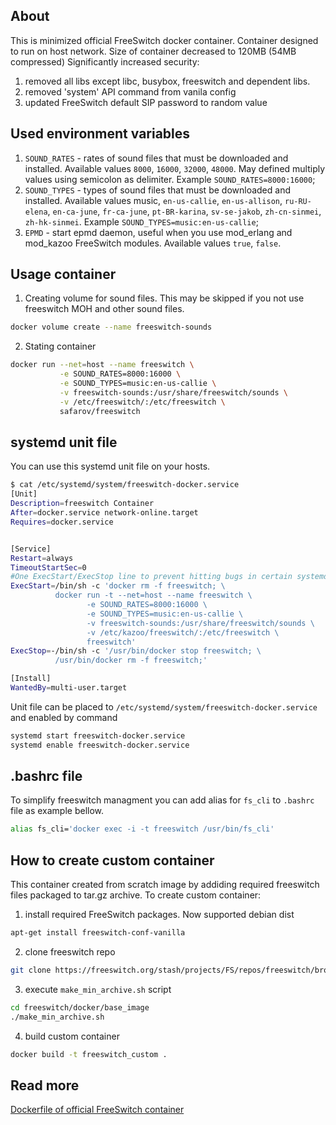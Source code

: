 About
-----

This is minimized official FreeSwitch docker container.
Container designed to run on host network.
Size of container decreased to 120MB (54MB compressed)
Significantly increased security:
1) removed all libs except libc, busybox, freeswitch and dependent libs.
2) removed 'system' API command from vanila config
3) updated FreeSwitch default SIP password to random value

Used environment variables
--------------------------

1) ```SOUND_RATES``` - rates of sound files that must be downloaded and installed. Available values ```8000```, ```16000```, ```32000```, ```48000```. May defined multiply values using semicolon as delimiter. Example ```SOUND_RATES=8000:16000```;
2) ```SOUND_TYPES``` - types of sound files that must be downloaded and installed. Available values music, ```en-us-callie```, ```en-us-allison```, ```ru-RU-elena```, ```en-ca-june```, ```fr-ca-june```, ```pt-BR-karina```, ```sv-se-jakob```, ```zh-cn-sinmei```, ```zh-hk-sinmei```. Example ```SOUND_TYPES=music:en-us-callie```;
3) ```EPMD``` - start epmd daemon, useful when you use mod_erlang and mod_kazoo FreeSwitch modules. Available values ```true```, ```false```.

Usage container
---------------

1) Creating volume for sound files. This may be skipped if you not use freeswitch MOH and other sound files.
```sh
docker volume create --name freeswitch-sounds 
```

2) Stating container
```sh
docker run --net=host --name freeswitch \
           -e SOUND_RATES=8000:16000 \
           -e SOUND_TYPES=music:en-us-callie \
           -v freeswitch-sounds:/usr/share/freeswitch/sounds \
           -v /etc/freeswitch/:/etc/freeswitch \
           safarov/freeswitch
```

systemd unit file
-----------------
You can use this systemd unit file on your hosts.
```sh
$ cat /etc/systemd/system/freeswitch-docker.service
[Unit]
Description=freeswitch Container
After=docker.service network-online.target
Requires=docker.service


[Service]
Restart=always
TimeoutStartSec=0
#One ExecStart/ExecStop line to prevent hitting bugs in certain systemd versions
ExecStart=/bin/sh -c 'docker rm -f freeswitch; \
          docker run -t --net=host --name freeswitch \
                 -e SOUND_RATES=8000:16000 \
                 -e SOUND_TYPES=music:en-us-callie \
                 -v freeswitch-sounds:/usr/share/freeswitch/sounds \
                 -v /etc/kazoo/freeswitch/:/etc/freeswitch \
                 freeswitch'
ExecStop=-/bin/sh -c '/usr/bin/docker stop freeswitch; \
          /usr/bin/docker rm -f freeswitch;'

[Install]
WantedBy=multi-user.target
```
Unit file can be placed to ```/etc/systemd/system/freeswitch-docker.service``` and enabled by command
```sh
systemd start freeswitch-docker.service
systemd enable freeswitch-docker.service
```

.bashrc file
------------
To simplify freeswitch managment you can add alias for ```fs_cli``` to ```.bashrc``` file as example bellow.
```sh
alias fs_cli='docker exec -i -t freeswitch /usr/bin/fs_cli'
```

How to create custom container
------------------------------
This container created from scratch image by addiding required freeswitch files packaged to tar.gz archive.
To create custom container:
1) install required FreeSwitch packages. Now supported debian dist
```sh
apt-get install freeswitch-conf-vanilla
```
2) clone freeswitch repo
```sh
git clone https://freeswitch.org/stash/projects/FS/repos/freeswitch/browse
```
3) execute ```make_min_archive.sh``` script
```sh
cd freeswitch/docker/base_image
./make_min_archive.sh
```
4) build custom container
```sh
docker build -t freeswitch_custom .
```

Read more
---------

[Dockerfile of official FreeSwitch container](https://freeswitch.org/stash/projects/FS/repos/freeswitch/browse/docker/release)
